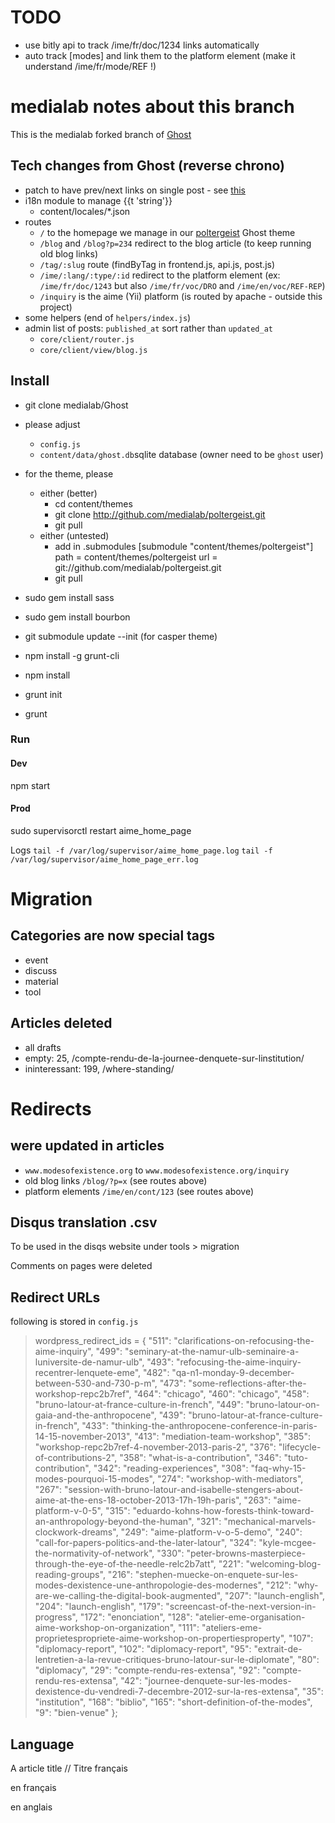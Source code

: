 # TODO
- use bitly api to track /ime/fr/doc/1234 links automatically
- auto track [modes] and link them to the platform element (make it understand /ime/fr/mode/REF !)

# medialab notes about this branch

This is the medialab forked branch of [Ghost](https://github.com/TryGhost/Ghost)

## Tech changes from Ghost (reverse chrono)

- patch to have prev/next links on single post - see [this](https://github.com/cobbspur/Ghost/commit/e38a6c02273b16ef44f0d77a61cd49ad6a7c89af#comments)
- i18n module to manage {{t 'string'}}
  - content/locales/*.json
- routes
  - `/` to the homepage we manage in our [poltergeist](https://github.com/medialab/poltergeist) Ghost theme
  - `/blog` and `/blog?p=234` redirect to the blog article (to keep running old blog links)
  - `/tag/:slug` route (findByTag in frontend.js, api.js, post.js)
  - `/ime/:lang/:type/:id` redirect to the platform element (ex: `/ime/fr/doc/1243` but also `/ime/fr/voc/DRO` and `/ime/en/voc/REF-REP`)
  - `/inquiry` is the aime (Yii) platform (is routed by apache - outside this project)  
- some helpers (end of `helpers/index.js`)
- admin list of posts: `published_at` sort rather than `updated_at`
  - `core/client/router.js`
  - `core/client/view/blog.js`

## Install

- git clone medialab/Ghost

- please adjust
  - `config.js`
  - `content/data/ghost.db`sqlite database (owner need to be `ghost` user)

- for the theme, please
  - either (better)
    - cd content/themes
    - git clone http://github.com/medialab/poltergeist.git
    - git pull
  - either (untested)
    - add in .submodules
      [submodule "content/themes/poltergeist"]
        path = content/themes/poltergeist
        url = git://github.com/medialab/poltergeist.git
    - git pull

- sudo gem install sass
- sudo gem install bourbon

- git submodule update --init (for casper theme)
- npm install -g grunt-cli
- npm install
- grunt init
- grunt

### Run
#### Dev

  npm start

#### Prod

  sudo supervisorctl restart aime_home_page

Logs
  `tail -f /var/log/supervisor/aime_home_page.log`
  `tail -f /var/log/supervisor/aime_home_page_err.log`

# Migration
## Categories are now special tags
- event
- discuss
- material
- tool

## Articles deleted
- all drafts
- empty: 25, /compte-rendu-de-la-journee-denquete-sur-linstitution/
- ininteressant: 199, /where-standing/

# Redirects
## were updated in articles
- `www.modesofexistence.org` to `www.modesofexistence.org/inquiry`
- old blog links `/blog/?p=x` (see routes above)
- platform elements `/ime/en/cont/123` (see routes above)

## Disqus translation .csv
To be used in the disqs website under tools > migration

Comments on pages were deleted

## Redirect URLs
following is stored in `config.js`
    
> wordpress_redirect_ids = {
  "511":  "clarifications-on-refocusing-the-aime-inquiry",
  "499":  "seminary-at-the-namur-ulb-seminaire-a-luniversite-de-namur-ulb",
  "493":  "refocusing-the-aime-inquiry-recentrer-lenquete-eme",
  "482":  "qa-n1-monday-9-december-between-530-and-730-p-m",
  "473":  "some-reflections-after-the-workshop-repc2b7ref",
  "464":  "chicago",
  "460":  "chicago",
  "458":  "bruno-latour-at-france-culture-in-french",
  "449":  "bruno-latour-on-gaia-and-the-anthropocene",
  "439":  "bruno-latour-at-france-culture-in-french",
  "433":  "thinking-the-anthropocene-conference-in-paris-14-15-november-2013",
  "413":  "mediation-team-workshop",
  "385":  "workshop-repc2b7ref-4-november-2013-paris-2",
  "376":  "lifecycle-of-contributions-2",
  "358":  "what-is-a-contribution",
  "346":  "tuto-contribution",
  "342":  "reading-experiences",
  "308":  "faq-why-15-modes-pourquoi-15-modes",
  "274":  "workshop-with-mediators",
  "267":  "session-with-bruno-latour-and-isabelle-stengers-about-aime-at-the-ens-18-october-2013-17h-19h-paris",
  "263":  "aime-platform-v-0-5",
  "315":  "eduardo-kohns-how-forests-think-toward-an-anthropology-beyond-the-human",
  "321":  "mechanical-marvels-clockwork-dreams",
  "249":  "aime-platform-v-o-5-demo",
  "240":  "call-for-papers-politics-and-the-later-latour",
  "324":  "kyle-mcgee-the-normativity-of-network",
  "330":  "peter-browns-masterpiece-through-the-eye-of-the-needle-relc2b7att",
  "221":  "welcoming-blog-reading-groups",
  "216":  "stephen-muecke-on-enquete-sur-les-modes-dexistence-une-anthropologie-des-modernes",
  "212":  "why-are-we-calling-the-digital-book-augmented",
  "207":  "launch-english",
  "204":  "launch-english",
  "179":  "screencast-of-the-next-version-in-progress",
  "172":  "enonciation",
  "128":  "atelier-eme-organisation-aime-workshop-on-organization",
  "111":  "ateliers-eme-proprietespropriete-aime-workshop-on-propertiesproperty",
  "107":  "diplomacy-report",
  "102":  "diplomacy-report",
  "95": "extrait-de-lentretien-a-la-revue-critiques-bruno-latour-sur-le-diplomate",
  "80": "diplomacy",
  "29": "compte-rendu-res-extensa",
  "92": "compte-rendu-res-extensa",
  "42": "journee-denquete-sur-les-modes-dexistence-du-vendredi-7-decembre-2012-sur-la-res-extensa",
  "35": "institution",
  "168":  "biblio",
  "165":  "short-definition-of-the-modes",
  "9":  "bien-venue"
};

## Language
A article title // Titre français
<!-- fr -->
en français
<!-- en -->
en anglais


